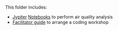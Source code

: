 This folder includes:
- [Jypiter](https://jupyter.org/) [Notebooks](https://github.com/MIT-Senseable-City-Lab/OSCS/blob/main/Learn/Coding%20Exercise) to perform air quality analysis 
- [Facilitator guide](https://github.com/MIT-Senseable-City-Lab/OSCS/blob/main/Learn/Facilitator%20Handbook) to arrange a coding workshop
